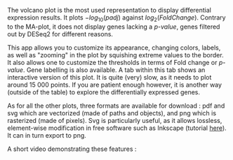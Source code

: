 The volcano plot is the most used representation to display differential expression results. It plots $-log_{10}(padj)$ against $log_{2}(FoldChange)$. Contrary to the MA-plot, it does not display genes lacking a *p-value*, genes filtered out by DESeq2 for different reasons.

This app allows you to customize its appearance, changing colors, labels, as well as "zooming" in the plot by squishing extreme values to the border. It also allows one to customize the thresholds in terms of Fold change or *p-value*. Gene labelling is also available.
A tab within this tab shows an interactive version of this plot. It is quite (very) slow, as it needs to plot around 15 000 points. If you are patient enough however, it is another way (outside of the table) to explore the differentially expressed genes.

As for all the other plots, three formats are available for download : pdf and svg which are vectorized (made of paths and objects), and png which is rasterized (made of pixels). Svg is particularly useful, as it allows lossless, element-wise modification in free software such as Inkscape (tutorial [here](https://inkscape.org/learn/tutorials/)). It can in turn export to png.

A short video demonstrating these features :
